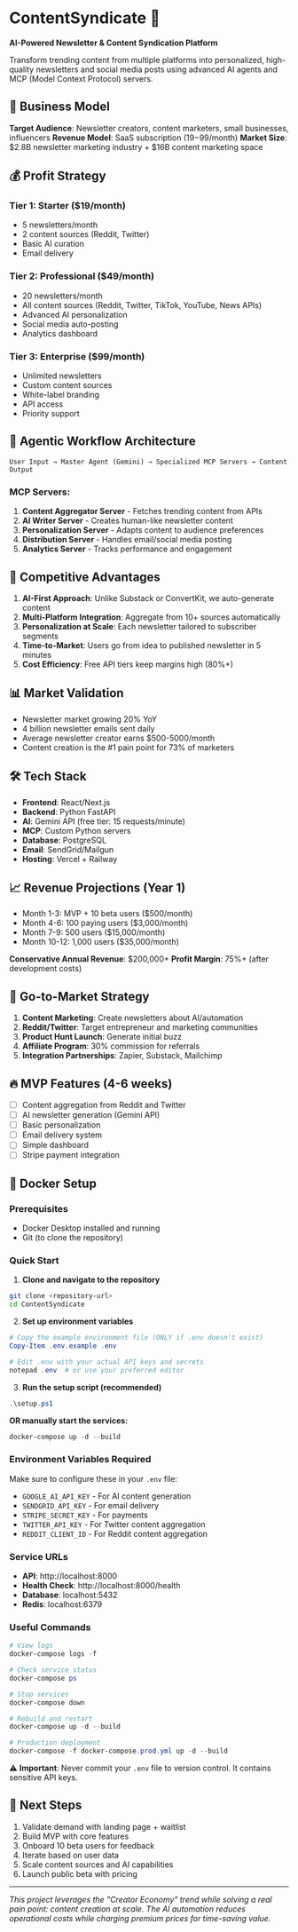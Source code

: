 # ContentSyndicate 📰

**AI-Powered Newsletter & Content Syndication Platform**

Transform trending content from multiple platforms into personalized, high-quality newsletters and social media posts using advanced AI agents and MCP (Model Context Protocol) servers.

## 🎯 Business Model

**Target Audience**: Newsletter creators, content marketers, small businesses, influencers
**Revenue Model**: SaaS subscription ($19-$99/month)
**Market Size**: $2.8B newsletter marketing industry + $16B content marketing space

## 💰 Profit Strategy

### Tier 1: Starter ($19/month)
- 5 newsletters/month
- 2 content sources (Reddit, Twitter)
- Basic AI curation
- Email delivery

### Tier 2: Professional ($49/month)
- 20 newsletters/month
- All content sources (Reddit, Twitter, TikTok, YouTube, News APIs)
- Advanced AI personalization
- Social media auto-posting
- Analytics dashboard

### Tier 3: Enterprise ($99/month)
- Unlimited newsletters
- Custom content sources
- White-label branding
- API access
- Priority support

## 🤖 Agentic Workflow Architecture

```
User Input → Master Agent (Gemini) → Specialized MCP Servers → Content Output
```

### MCP Servers:
1. **Content Aggregator Server** - Fetches trending content from APIs
2. **AI Writer Server** - Creates human-like newsletter content
3. **Personalization Server** - Adapts content to audience preferences
4. **Distribution Server** - Handles email/social media posting
5. **Analytics Server** - Tracks performance and engagement

## 🚀 Competitive Advantages

1. **AI-First Approach**: Unlike Substack or ConvertKit, we auto-generate content
2. **Multi-Platform Integration**: Aggregate from 10+ sources automatically
3. **Personalization at Scale**: Each newsletter tailored to subscriber segments
4. **Time-to-Market**: Users go from idea to published newsletter in 5 minutes
5. **Cost Efficiency**: Free API tiers keep margins high (80%+)

## 📊 Market Validation

- Newsletter market growing 20% YoY
- 4 billion newsletter emails sent daily
- Average newsletter creator earns $500-5000/month
- Content creation is the #1 pain point for 73% of marketers

## 🛠 Tech Stack

- **Frontend**: React/Next.js
- **Backend**: Python FastAPI
- **AI**: Gemini API (free tier: 15 requests/minute)
- **MCP**: Custom Python servers
- **Database**: PostgreSQL
- **Email**: SendGrid/Mailgun
- **Hosting**: Vercel + Railway

## 📈 Revenue Projections (Year 1)

- Month 1-3: MVP + 10 beta users ($500/month)
- Month 4-6: 100 paying users ($3,000/month) 
- Month 7-9: 500 users ($15,000/month)
- Month 10-12: 1,000 users ($35,000/month)

**Conservative Annual Revenue**: $200,000+
**Profit Margin**: 75%+ (after development costs)

## 🎯 Go-to-Market Strategy

1. **Content Marketing**: Create newsletters about AI/automation
2. **Reddit/Twitter**: Target entrepreneur and marketing communities
3. **Product Hunt Launch**: Generate initial buzz
4. **Affiliate Program**: 30% commission for referrals
5. **Integration Partnerships**: Zapier, Substack, Mailchimp

## 🔥 MVP Features (4-6 weeks)

- [ ] Content aggregation from Reddit and Twitter
- [ ] AI newsletter generation (Gemini API)
- [ ] Basic personalization
- [ ] Email delivery system
- [ ] Simple dashboard
- [ ] Stripe payment integration

## 🐳 Docker Setup

### Prerequisites
- Docker Desktop installed and running
- Git (to clone the repository)

### Quick Start

1. **Clone and navigate to the repository**
```bash
git clone <repository-url>
cd ContentSyndicate
```

2. **Set up environment variables**
```powershell
# Copy the example environment file (ONLY if .env doesn't exist)
Copy-Item .env.example .env

# Edit .env with your actual API keys and secrets
notepad .env  # or use your preferred editor
```

3. **Run the setup script (recommended)**
```powershell
.\setup.ps1
```

**OR manually start the services:**
```powershell
docker-compose up -d --build
```

### Environment Variables Required

Make sure to configure these in your `.env` file:
- `GOOGLE_AI_API_KEY` - For AI content generation
- `SENDGRID_API_KEY` - For email delivery
- `STRIPE_SECRET_KEY` - For payments
- `TWITTER_API_KEY` - For Twitter content aggregation
- `REDDIT_CLIENT_ID` - For Reddit content aggregation

### Service URLs
- **API**: http://localhost:8000
- **Health Check**: http://localhost:8000/health
- **Database**: localhost:5432
- **Redis**: localhost:6379

### Useful Commands
```powershell
# View logs
docker-compose logs -f

# Check service status
docker-compose ps

# Stop services
docker-compose down

# Rebuild and restart
docker-compose up -d --build

# Production deployment
docker-compose -f docker-compose.prod.yml up -d --build
```

⚠️ **Important**: Never commit your `.env` file to version control. It contains sensitive API keys.

## 🚀 Next Steps

1. Validate demand with landing page + waitlist
2. Build MVP with core features
3. Onboard 10 beta users for feedback
4. Iterate based on user data
5. Scale content sources and AI capabilities
6. Launch public beta with pricing

---

*This project leverages the "Creator Economy" trend while solving a real pain point: content creation at scale. The AI automation reduces operational costs while charging premium prices for time-saving value.*
